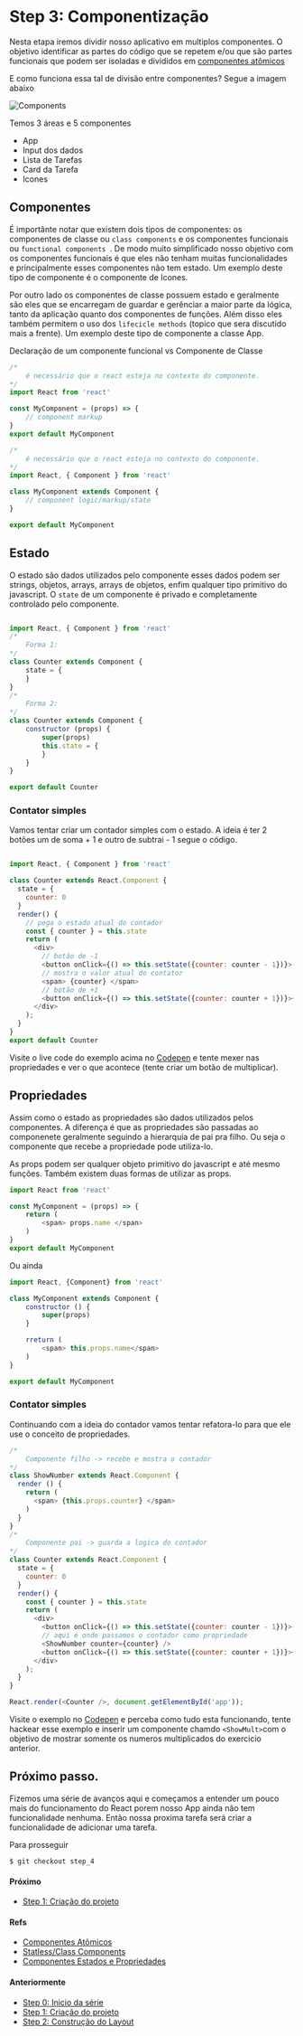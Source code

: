 # Step 3: Componentização

Nesta etapa iremos dividir nosso aplicativo em multiplos componentes. O objetivo identificar as partes do código que se repetem e/ou que são partes funcionais que podem ser isoladas e divididos em [componentes atômicos]((!https://brasil.uxdesign.cc/atomicidade-espelhada-ui-e-front-falando-a-mesma-l%C3%ADngua-143551c59ab7)) 

E como funciona essa tal de divisão entre componentes? Segue a imagem abaixo

![Components](components.png)

Temos 3 áreas e 5 componentes

* App
* Input dos dados
* Lista de Tarefas
* Card da Tarefa
* Icones

## Componentes

É importânte notar que existem dois tipos de componentes: os componentes de classe ou ```class components``` e os componentes funcionais ou ```functional components ```. De modo muito simplificado nosso objetivo com os componentes funcionais é que eles não tenham muitas funcionalidades e principalmente esses componentes não tem estado. Um exemplo deste tipo de componente é o componente de Icones. 

Por outro lado os componentes de classe possuem estado e geralmente são eles que se encarregam de guardar e gerênciar a maior parte da lógica, tanto da aplicação quanto dos componentes de funções. Além disso eles também permitem o uso dos ```lifecicle methods``` (topico que sera discutido mais a frente). Um exemplo deste tipo de componente a classe App.

Declaração de um componente funcional vs Componente de Classe
```javascript
/*
    é necessário que o react esteja no contexto do componente.
*/
import React from 'react'

const MyComponent = (props) => {
    // component markup
}
export default MyComponent
```
```javascript
/*
    é necessário que o react esteja no contexto do componente.
*/
import React, { Component } from 'react'

class MyComponent extends Component {
    // component logic/markup/state
}

export default MyComponent
```

## Estado
O estado são dados utilizados pelo componente esses dados podem ser strings, objetos, arrays, arrays de objetos, enfim qualquer tipo primitivo do javascript. O ```state``` de um componente é privado e completamente controlado pelo componente.

```javascript

import React, { Component } from 'react'
/*
    Forma 1:
*/
class Counter extends Component {
    state = {
    }
}
/*
    Forma 2:
*/
class Counter extends Component {
    constructor (props) {
        super(props)
        this.state = {
        }
    }
}

export default Counter
```
### Contator simples
Vamos tentar criar um contador simples com o estado. A ideia é ter 2 botões um de soma + 1 e outro de subtrai - 1 
segue o código.
```javascript

import React, { Component } from 'react'

class Counter extends React.Component {
  state = {
    counter: 0
  }
  render() {
    // pega o estado atual do contador
    const { counter } = this.state
    return (
      <div>
        // botão de -1
        <button onClick={() => this.setState({counter: counter - 1})}>-1</button>
        // mostra o valor atual do contator
        <span> {counter} </span>
        // botão de +1
        <button onClick={() => this.setState({counter: counter + 1})}>+1</button>
      </div>
    );
  }
}
export default Counter
```

Visite o live code do exemplo acima no [Codepen](https://codepen.io/luandryl/pen/LYPXvBd) e tente mexer nas propriedades e ver o que acontece (tente criar um botão de multiplicar).

## Propriedades

Assim como o estado as propriedades são dados utilizados pelos componentes. A diferença é que as propriedades são passadas ao componenete geralmente seguindo a hierarquia de pai pra filho. Ou seja o componente que recebe a propriedade pode utiliza-lo.

As props podem ser qualquer objeto primitivo do javascript e até mesmo funções. Também existem duas formas de utilizar as props.
```javascript
import React from 'react'

const MyComponent = (props) => {
    return (
        <span> props.name </span>
    )
}
export default MyComponent
```
Ou ainda
```javascript
import React, {Component} from 'react'

class MyComponent extends Component {
    constructor () {
        super(props)
    }

    rreturn (
        <span> this.props.name</span>
    )
}

export default MyComponent
```

### Contator simples

Continuando com a ideia do contador vamos tentar refatora-lo para que ele use o conceito de propriedades.
```javascript
/*
    Componente filho -> recebe e mostra o contador
*/
class ShowNumber extends React.Component {
  render () {
    return (
      <span> {this.props.counter} </span>
    )
  }
}
/*
    Componente pai -> guarda a logica do contador
*/
class Counter extends React.Component {
  state = {
    counter: 0
  }
  render() {
    const { counter } = this.state
    return (
      <div>
        <button onClick={() => this.setState({counter: counter - 1})}>-1</button>
        // aqui é onde passamos o contador como propriedade
        <ShowNumber counter={counter} />
        <button onClick={() => this.setState({counter: counter + 1})}>+1</button>
      </div>
    );
  }
}

React.render(<Counter />, document.getElementById('app'));
```

Visite o exemplo no [Codepen](https://codepen.io/luandryl/pen/LYPXvBd) e perceba como tudo esta funcionando, tente hackear esse exemplo e inserir um componente chamdo ```<ShowMult>```com o objetivo de mostrar somente os numeros multiplicados do exercicio anterior.

## Próximo passo.

Fizemos uma série de avanços aqui e começamos a entender um pouco mais do funcionamento do React porem nosso App ainda não tem funcionalidade nenhuma. Então nossa proxima tarefa será criar a funcionalidade de adicionar uma tarefa.

Para prosseguir

    $ git checkout step_4
#### Próximo
* [Step 1: Criação do projeto](https://github.com/luandryl/mini-curso-react/tree/step_4)

#### Refs
* [Componentes Atômicos](https://brasil.uxdesign.cc/atomicidade-espelhada-ui-e-front-falando-a-mesma-l%C3%ADngua-143551c59ab7)
* [Statless/Class Components](https://hackernoon.com/react-stateless-functional-components-nine-wins-you-might-have-overlooked-997b0d933dbc)
* [Componentes Estados e Propriedades](http://felipegalvao.com.br/blog/2018/09/24/aprenda-react-componentes-state-e-props/)


#### Anteriormente
* [Step 0: Inicio da série](https://github.com/luandryl/mini-curso-react/tree/master)
* [Step 1: Criação do projeto](https://github.com/luandryl/mini-curso-react/tree/step_1)
* [Step 2: Construção do Layout](https://github.com/luandryl/mini-curso-react/tree/step_2)

